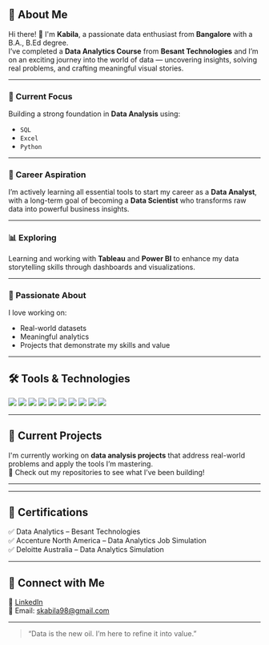 ## 🧠 About Me

Hi there! 👋 I'm **Kabila**, a passionate data enthusiast from **Bangalore** with a B.A., B.Ed degree.  
I’ve completed a **Data Analytics Course** from **Besant Technologies** and I’m on an exciting journey into the world of data — uncovering insights, solving real problems, and crafting meaningful visual stories.

---

### 🎯 Current Focus
Building a strong foundation in **Data Analysis** using:
- `SQL`
- `Excel`
- `Python`

---

### 🚀 Career Aspiration
I’m actively learning all essential tools to start my career as a **Data Analyst**,  
with a long-term goal of becoming a **Data Scientist** who transforms raw data into powerful business insights.

---

### 📊 Exploring
Learning and working with **Tableau** and **Power BI** to enhance my data storytelling skills through dashboards and visualizations.

---

### 🌱 Passionate About
I love working on:
- Real-world datasets  
- Meaningful analytics  
- Projects that demonstrate my skills and value

---

## 🛠 Tools & Technologies

<p align="left">
  <img src="https://img.shields.io/badge/Excel-217346?style=for-the-badge&logo=microsoft-excel&logoColor=white" />
  <img src="https://img.shields.io/badge/MySQL-00758F?style=for-the-badge&logo=mysql&logoColor=white" />
  <img src="https://img.shields.io/badge/PowerBI-F2C811?style=for-the-badge&logo=power-bi&logoColor=black" />
  <img src="https://img.shields.io/badge/Python-3776AB?style=for-the-badge&logo=python&logoColor=white" />
  <img src="https://img.shields.io/badge/Pandas-150458?style=for-the-badge&logo=pandas&logoColor=white" />
  <img src="https://img.shields.io/badge/Matplotlib-ffffff?style=for-the-badge&logo=matplotlib&logoColor=black" />
  <img src="https://img.shields.io/badge/Jupyter-F37626?style=for-the-badge&logo=jupyter&logoColor=white" />
  <img src="https://img.shields.io/badge/Google%20Colab-F9AB00?style=for-the-badge&logo=googlecolab&logoColor=white" />
  <img src="https://img.shields.io/badge/PyCharm-000000?style=for-the-badge&logo=pycharm&logoColor=white" />
  <img src="https://img.shields.io/badge/Canva-00C4CC?style=for-the-badge&logo=canva&logoColor=white" />
</p>

---

## 🚧 Current Projects

I'm currently working on **data analysis projects** that address real-world problems and apply the tools I’m mastering.  
📁 Check out my repositories to see what I’ve been building!

---
---

## 📜 Certifications

✅ Data Analytics – Besant Technologies  
✅ Accenture North America – Data Analytics Job Simulation  
✅ Deloitte Australia – Data Analytics Simulation  

---

## 🔗 Connect with Me

💼 [LinkedIn](https://www.linkedin.com/in/kabila98)  
📧 Email: skabila98@gmail.com  

---

> “Data is the new oil. I’m here to refine it into value.”
